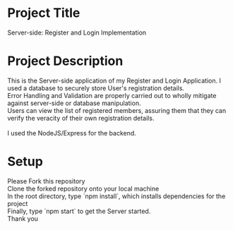 <h1>Project Title</h1>
Server-side: Register and Login Implementation

<h1>Project Description</h1>
This is the Server-side application of my Register and Login Application. I used a database to securely store User's registration details.
<br>
Error Handling and Validation are properly carried out to wholly mitigate against server-side or database manipulation.
<br>
Users can view the list of registered members, assuring them that they can verify the veracity of their own registration details.
<br>
<br>
I used the NodeJS/Express for the backend.

<h1>Setup</h1>
Please Fork this repository
<br>
Clone the forked repository onto your local machine
<br>
In the root directory, type `npm install`, which installs dependencies for the project
<br>
Finally, type `npm start` to get the Server started.
<br>
Thank you
